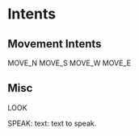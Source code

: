 Intents
======


Movement Intents
----------------

MOVE_N
MOVE_S
MOVE_W
MOVE_E


Misc
----

LOOK

SPEAK:
    text: text to speak.
